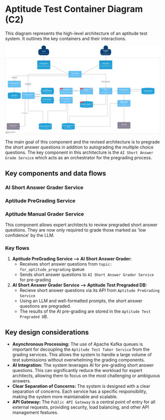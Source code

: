 # Aptitude Test Container Diagram (C2)

This diagram represents the high-level architecture of an aptitude test system. It outlines the key containers and their interactions.

![Aptitude Test Container](/C4/images/aptitude-test-container.drawio.svg)

The main goal of this component and the revised architecture is to pregrade the short answer questions in addition to autograding the multiple choice questions. The key component in this architecture is the `AI Short Answer Grade Service` which acts as an orchestrator for the pregrading process. 

## Key components and data flows

### AI Short Answer Grader Service

### Aptitude PreGrading Service

### Aptitude Manual Grader Service
This component allows expert architects to review pregraded short answer questions. They are now only required to grade those marked as 'low confidence' by the LLM.

### Key flows
1.  **Aptitude PreGrading Service --> AI Short Answer Grader:**
    *  Receives short answer questions from `topic: for_aptitude_pregrading` queue
    *  Sends short answer questions to `AI Short Answer Grader Service` for pre-grading
2.  **AI Short Answer Grader Service --> Aptitude Test Pregraded DB:**
    *   Recieve short answer questions via its API from `Aptitude PreGrading Service`
    *   Using an LLM and well-formatted prompts, the short answer questions are pregraded.
    *   The results of the AI pre-grading are stored in the `Aptitude Test Pregraded D`B.
  
## Key design considerations
*   **Asynchronous Processing:** The use of Apache Kafka queues is important for decoupling the `Aptitude Test Taker Service` from the grading services. This allows the system to handle a large volume of test submissions without overwhelming the grading components.
*   **AI Integration:** The system leverages AI for pre-grading short answer questions. This can significantly reduce the workload for expert architects, allowing them to focus on the most challenging or ambiguous answers.
*   **Clear Separation of Concerns:** The system is designed with a clear separation of concerns. Each service has a specific responsibility, making the system more maintainable and scalable.
*   **API Gateway:** The `Public API Gateway` is a central point of entry for all external requests, providing security, load balancing, and other API management features.

